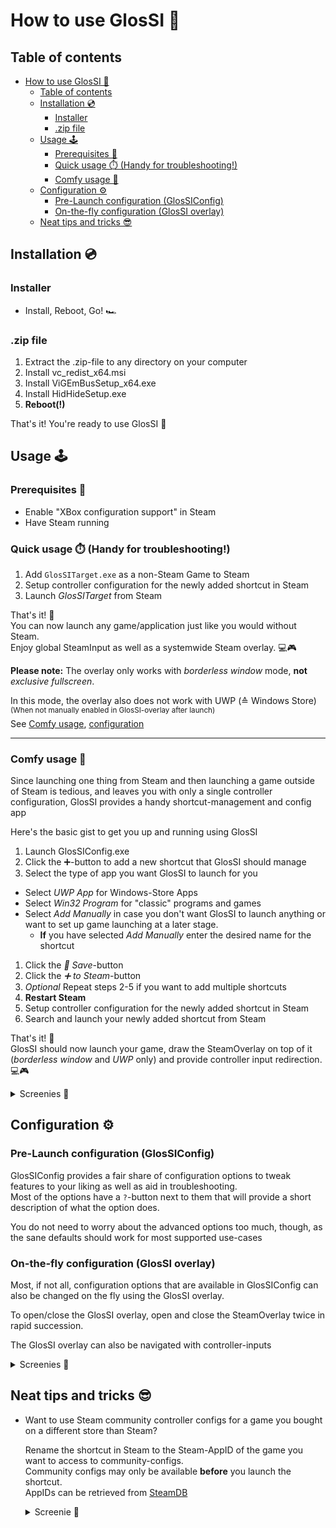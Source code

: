# How to use GlosSI 📖

## Table of contents

- [How to use GlosSI 📖](#how-to-use-glossi-)
  - [Table of contents](#table-of-contents)
  - [Installation 💿](#installation-)
    - [Installer](#installer)
    - [.zip file](#zip-file)
  - [Usage 🕹️](#usage-️)
    - [Prerequisites 🚨](#prerequisites-)
    - [Quick usage ⏱️ (Handy for troubleshooting!)](#quick-usage-️-handy-for-troubleshooting)
    - [Comfy usage 🧸](#comfy-usage-)
  - [Configuration ⚙️](#configuration-️)
    - [Pre-Launch configuration (GlosSIConfig)](#pre-launch-configuration-glossiconfig)
    - [On-the-fly configuration (GlosSI overlay)](#on-the-fly-configuration-glossi-overlay)
  - [Neat tips and tricks 😎](#neat-tips-and-tricks-)

## Installation 💿

### Installer

- Install, Reboot, Go! 🏎️

### .zip file

1. Extract the .zip-file to any directory on your computer
2. Install vc_redist_x64.msi
3. Install ViGEmBusSetup_x64.exe
4. Install HidHideSetup.exe
5. **Reboot(!)**

That's it! You're ready to use GlosSI 🙌

## Usage 🕹️

### Prerequisites 🚨

- Enable "XBox configuration support" in Steam
- Have Steam running

### Quick usage ⏱️ (Handy for troubleshooting!)

1. Add `GlosSITarget.exe` as a non-Steam Game to Steam
2. Setup controller configuration for the newly added shortcut in Steam
3. Launch _GlosSITarget_ from Steam

That's it! 🎉  
You can now launch any game/application just like you would without Steam.  
Enjoy global SteamInput as well as a systemwide Steam overlay. 💻🎮

**Please note:**
The overlay only works with _borderless window_ mode, **not** _exclusive fullscreen_.

In this mode, the overlay also does not work with UWP (≙ Windows Store)  
<sup>(When not manually enabled in GlosSI-overlay after launch)</sup>  
See [Comfy usage](#-comfy-usage), [configuration](#-configuration)

---

### Comfy usage 🧸

Since launching one thing from Steam and then launching a game outside of Steam is tedious, and leaves you with only a single controller configuration, GlosSI provides a handy shortcut-management and config app

Here's the basic gist to get you up and running using GlosSI

1. Launch GlosSIConfig.exe
2. Click the ➕-button to add a new shortcut that GlosSI should manage
3. Select the type of app you want GlosSI to launch for you  

- Select _UWP App_ for Windows-Store Apps
- Select _Win32 Program_ for "classic" programs and games
- Select _Add Manually_ in case you don't want GlosSI to launch anything or want to set up game launching at a later stage.
  - **If** you have selected _Add Manually_ enter the desired name for the shortcut

1. Click the _💾 Save_-button
2. Click the _➕ to Steam_-button
3. _Optional_ Repeat steps 2-5 if you want to add multiple shortcuts
4. **Restart Steam**
5. Setup controller configuration for the newly added shortcut in Steam
6. Search and launch your newly added shortcut from Steam

That's it! 🎉  
GlosSI should now launch your game, draw the SteamOverlay on top of it (_borderless window_ and _UWP_ only) and provide controller input redirection. 💻🎮

<details>
  <summary>Screenies 📸</summary>

![steps-gif](./glossi_add_shortcut.gif)

</details>  

## Configuration ⚙️

### Pre-Launch configuration (GlosSIConfig)

GlosSIConfig provides a fair share of configuration options to tweak features to your liking as well as aid in troubleshooting.  
Most of the options have a `?`-button next to them that will provide a short description of what the option does.	

You do not need to worry about the advanced options too much, though, as the sane defaults should work for most supported use-cases

### On-the-fly configuration (GlosSI overlay)

Most, if not all, configuration options that are available in GlosSIConfig can also be changed on the fly using the GlosSI overlay.

To open/close the GlosSI overlay, open and close the SteamOverlay twice in rapid succession.

The GlosSI overlay can also be navigated with controller-inputs

<details>
  <summary>Screenies 📸</summary>

![overlay-screenie](./overlay_screenie.png)
![overlay-controller-controls-screenie](./imgui_controls_v6_Xbox.png)

</details>  

## Neat tips and tricks 😎

- Want to use Steam community controller configs for a game you bought on a different store than Steam?

    Rename the shortcut in Steam to the Steam-AppID of the game you want to access to community-configs.  
    Community configs may only be available **before** you launch the shortcut.  
    AppIDs can be retrieved from [SteamDB](https://steamdb.info/apps/)

    <details>
    <summary>Screenie 📸</summary>

    ![appid-trick](./appid_trick.png)

    </details>  